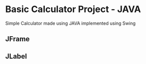 # Basic Calculator Project - JAVA

Simple Calculator made using JAVA implemented using Swing

## JFrame
## JLabel
